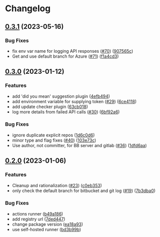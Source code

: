 # Changelog

## [0.3.1](https://github.com/bridgecrewio/redshirts/compare/redshirts-v0.3.0...redshirts-v0.3.1) (2023-05-16)


### Bug Fixes

* fix env var name for logging API responses ([#70](https://github.com/bridgecrewio/redshirts/issues/70)) ([907565c](https://github.com/bridgecrewio/redshirts/commit/907565cad1a1ce95f84786262b4c104b8f1aee12))
* Get and use default branch for Azure ([#71](https://github.com/bridgecrewio/redshirts/issues/71)) ([f1a4cd3](https://github.com/bridgecrewio/redshirts/commit/f1a4cd3495c417058ff18138f41a0488b2784d60))

## [0.3.0](https://github.com/bridgecrewio/redshirts/compare/redshirts-v0.2.0...redshirts-v0.3.0) (2023-01-12)


### Features

* add 'did you mean' suggestion plugin ([4efb494](https://github.com/bridgecrewio/redshirts/commit/4efb494a129ef749f9346cacb479435112baba88))
* add environment variable for supplying token ([#29](https://github.com/bridgecrewio/redshirts/issues/29)) ([6ce4118](https://github.com/bridgecrewio/redshirts/commit/6ce411827a6ea49d739518c8e22771b878d6fb94))
* add update checker plugin ([63cb018](https://github.com/bridgecrewio/redshirts/commit/63cb018ee6a94fc472db40c356f51776e6307329))
* log more details from failed API calls ([#30](https://github.com/bridgecrewio/redshirts/issues/30)) ([6bf92a6](https://github.com/bridgecrewio/redshirts/commit/6bf92a63e6eed53fd274c155837672f22005676f))


### Bug Fixes

* ignore duplicate explicit repos ([1d6c0d6](https://github.com/bridgecrewio/redshirts/commit/1d6c0d6c9338a2bece0de79cc12b43c0a86ffda1))
* minor type and flag fixes ([#40](https://github.com/bridgecrewio/redshirts/issues/40)) ([103e73c](https://github.com/bridgecrewio/redshirts/commit/103e73c424cce3f1496f8aa4a763f1c0eb9a61fd))
* Use author, not committer, for BB server and gitlab ([#36](https://github.com/bridgecrewio/redshirts/issues/36)) ([1dfd6aa](https://github.com/bridgecrewio/redshirts/commit/1dfd6aa3f746b417da2efc50b48bf31372952f32))

## [0.2.0](https://github.com/bridgecrewio/redshirts/compare/redshirts-v0.1.0...redshirts-v0.2.0) (2023-01-06)


### Features

* Cleanup and rationalization ([#23](https://github.com/bridgecrewio/redshirts/issues/23)) ([c0eb353](https://github.com/bridgecrewio/redshirts/commit/c0eb35338033600262626351b5cc8d308075da90))
* only check the default branch for bitbucket and git log ([#19](https://github.com/bridgecrewio/redshirts/issues/19)) ([7b3dba0](https://github.com/bridgecrewio/redshirts/commit/7b3dba0ce9cdd9d1b1938eae4efe2840f4c09f52))


### Bug Fixes

* actions runner ([b49a186](https://github.com/bridgecrewio/redshirts/commit/b49a186f42b7001aa5dd3ca87d36cab9a72cd48a))
* add registry url ([7ded447](https://github.com/bridgecrewio/redshirts/commit/7ded447782a49e659545acbdd34a4ef797c9b00d))
* change package version ([ea18a93](https://github.com/bridgecrewio/redshirts/commit/ea18a93c67a3eeb88b7e71b5d2c3ce5a6255528b))
* use self-hosted runner ([bd3b99b](https://github.com/bridgecrewio/redshirts/commit/bd3b99b6171faf5d6d626b308635357f3508f691))
